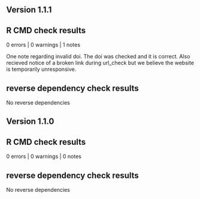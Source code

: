 ## Version 1.1.1

## R CMD check results
0 errors | 0 warnings | 1 notes

One note regarding invalid doi. The doi was checked and it is correct. Also recieved notice of a broken link during url_check but we believe the website is temporarily unresponsive.

## reverse dependency check results
No reverse dependencies

## Version 1.1.0

## R CMD check results
0 errors | 0 warnings | 0 notes

## reverse dependency check results
No reverse dependencies
